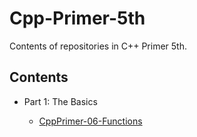 # Cpp-Primer-5th
Contents of repositories in C++ Primer 5th.

## Contents

- Part 1: The Basics

  - [CppPrimer-06-Functions](https://github.com/ChenBohan/CppPrimer-06-Functions)
